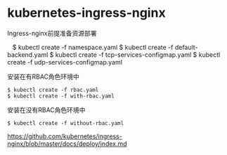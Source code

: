 # kubernetes-ingress-nginx

Ingress-nginx前提准备资源部署


    $ kubectl create -f namespace.yaml
    $ kubectl create -f default-backend.yaml
    $ kubectl create -f tcp-services-configmap.yaml 
    $ kubectl create -f udp-services-configmap.yaml

安装在有RBAC角色环境中

    $ kubectl create -f rbac.yaml 
    $ kubectl create -f with-rbac.yaml

安装在没有RBAC角色环境中

    $ kubectl create -f without-rbac.yaml

https://github.com/kubernetes/ingress-nginx/blob/master/docs/deploy/index.md

